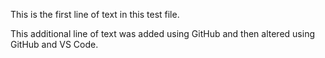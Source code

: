 
This is the first line of text in this test file.

This additional line of text was added using GitHub and then altered using GitHub and VS Code.
